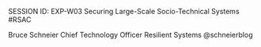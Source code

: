 SESSION ID: EXP-W03
Securing Large-Scale Socio-Technical Systems
#RSAC

Bruce Schneier
Chief Technology Officer Resilient Systems @schneierblog

